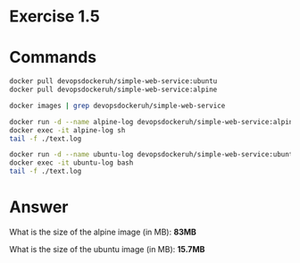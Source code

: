 # Exercise 1.5

# Commands

```bash
docker pull devopsdockeruh/simple-web-service:ubuntu
docker pull devopsdockeruh/simple-web-service:alpine

docker images | grep devopsdockeruh/simple-web-service

docker run -d --name alpine-log devopsdockeruh/simple-web-service:alpine
docker exec -it alpine-log sh
tail -f ./text.log

docker run -d --name ubuntu-log devopsdockeruh/simple-web-service:ubuntu
docker exec -it ubuntu-log bash
tail -f ./text.log
```

# Answer

What is the size of the alpine image (in MB): **83MB**

What is the size of the ubuntu image (in MB): **15.7MB**